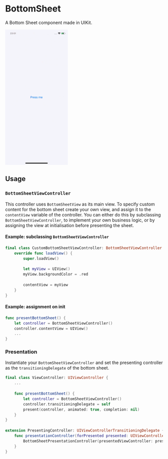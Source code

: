 # BottomSheet

A Bottom Sheet component made in UIKit.

![](Documentation/image.gif)

## Usage

### `BottomSheetViewController`
This controller uses `BottomSheetView` as its main view. To specify custom content for the bottom sheet create your own view, and assign it to the `contentView` variable of the controller. You can either do this by subclassing `BottomSheetViewController`, to implement your own business logic, or by assigning the view at initialisation before presenting the sheet.

#### Example: subclassing `BottomSheetViewController`

```swift
final class CustomBottomSheetViewController: BottomSheetViewController {
    override func loadView() {
        super.loadView()
        	
        let myView = UIView()
        myView.backgroundColor = .red
		
        contentView = myView
    }
}
```

#### Example: assignment on init

```swift
func presentBottomSheet() {
    let controller = BottomSheetViewController()
    controller.contentView = UIView()
    ...
}
```

### Presentation
Instantiate your `BottomSheetViewController` and set the presenting controller as the `transitioningDelegate` of the bottom sheet.

```swift
final class ViewController: UIViewController {
    ... 
    
    func presentBottomSheet() {
        let controller = BottomSheetViewController()
        controller.transitioningDelegate = self
        present(controller, animated: true, completion: nil)
    }
}

extension PresentingController: UIViewControllerTransitioningDelegate {
    func presentationController(forPresented presented: UIViewController, presenting: UIViewController?, source: UIViewController) -> UIPresentationController? {
        BottomSheetPresentationController(presentedViewController: presentedController, presenting: presenting)
    }
}
```
